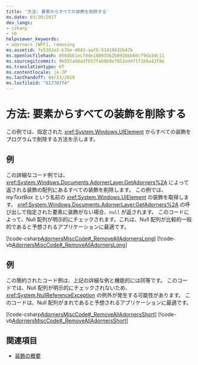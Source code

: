 ```yaml
---
title: '方法: 要素からすべての装飾を削除する'
ms.date: 03/30/2017
dev_langs:
- csharp
- vb
helpviewer_keywords:
- adorners [WPF], removing
ms.assetid: fe5303a3-b76e-4643-aafb-51419032b47b
ms.openlocfilehash: 8504bb1ec70de188033b2b092bbb66cf9da3dc11
ms.sourcegitcommit: 9b552addadfb57fab0b9e7852ed4f1f1b8a42f8e
ms.translationtype: HT
ms.contentlocale: ja-JP
ms.lasthandoff: 04/23/2019
ms.locfileid: "61770774"
---
```

# <a name="how-to-remove-all-adorners-from-an-element"></a>方法: 要素からすべての装飾を削除する
この例では、指定された <xref:System.Windows.UIElement> からすべての装飾をプログラムで削除する方法を示します。  
  
## <a name="example"></a>例  
 この詳細なコード例では、<xref:System.Windows.Documents.AdornerLayer.GetAdorners%2A> によって返される装飾の配列にあるすべての装飾を削除します。  この例では、*myTextBox* という名前の <xref:System.Windows.UIElement> の装飾を取得します。  <xref:System.Windows.Documents.AdornerLayer.GetAdorners%2A> の呼び出しで指定された要素に装飾がない場合、`null` が返されます。  このコードによって、Null 配列が明示的にチェックされます。これは、Null 配列が比較的一般的であると予想されるアプリケーションに最適です。  
  
 [!code-csharp[AdornersMiscCode#_RemoveAllAdornersLong](~/samples/snippets/csharp/VS_Snippets_Wpf/AdornersMiscCode/CSharp/Window1.xaml.cs#_removealladornerslong)]
 [!code-vb[AdornersMiscCode#_RemoveAllAdornersLong](~/samples/snippets/visualbasic/VS_Snippets_Wpf/AdornersMiscCode/visualbasic/window1.xaml.vb#_removealladornerslong)]  
  
## <a name="example"></a>例  
 この簡約されたコード例は、上記の詳細な例と機能的には同等です。 このコードでは、Null 配列が明示的にチェックされないため、<xref:System.NullReferenceException> の例外が発生する可能性があります。  このコードは、Null 配列がまれであると予想されるアプリケーションに最適です。  
  
 [!code-csharp[AdornersMiscCode#_RemoveAllAdornersShort](~/samples/snippets/csharp/VS_Snippets_Wpf/AdornersMiscCode/CSharp/Window1.xaml.cs#_removealladornersshort)]
 [!code-vb[AdornersMiscCode#_RemoveAllAdornersShort](~/samples/snippets/visualbasic/VS_Snippets_Wpf/AdornersMiscCode/visualbasic/window1.xaml.vb#_removealladornersshort)]  
  
## <a name="see-also"></a>関連項目

- [装飾の概要](adorners-overview.md)

